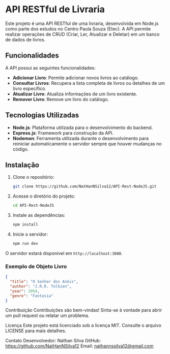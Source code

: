 # API RESTful de Livraria

Este projeto é uma API RESTful de uma livraria, desenvolvida em Node.js como parte dos estudos no Centro Paula Souza (Etec). A API permite realizar operações de CRUD (Criar, Ler, Atualizar e Deletar) em um banco de dados de livros.

## Funcionalidades

A API possui as seguintes funcionalidades:
- **Adicionar Livro**: Permite adicionar novos livros ao catálogo.
- **Consultar Livros**: Recupera a lista completa de livros ou detalhes de um livro específico.
- **Atualizar Livro**: Atualiza informações de um livro existente.
- **Remover Livro**: Remove um livro do catálogo.

## Tecnologias Utilizadas

- **Node.js**: Plataforma utilizada para o desenvolvimento do backend.
- **Express.js**: Framework para construção da API.
- **Nodemon**: Ferramenta utilizada durante o desenvolvimento para reiniciar automaticamente o servidor sempre que houver mudanças no código.

## Instalação

1. Clone o repositório:
    ```bash
    git clone https://github.com/NatHanNSilva12/API-Rest-NodeJS.git
    ```

2. Acesse o diretório do projeto:
    ```bash
    cd API-Rest-NodeJS
    ```

3. Instale as dependências:
    ```bash
    npm install
    ```

4. Inicie o servidor:
    ```bash
    npm run dev
    ```

O servidor estará disponível em `http://localhost:3000`.

### Exemplo de Objeto Livro
```json
{
  "title": "O Senhor dos Anéis",
  "author": "J.R.R. Tolkien",
  "year": 1954,
  "genre": "Fantasia"
}
```

Contribuição
Contribuições são bem-vindas! Sinta-se à vontade para abrir um pull request ou relatar um problema.

Licença
Este projeto está licenciado sob a licença MIT. Consulte o arquivo LICENSE para mais detalhes.

Contato
Desenvolvedor: Nathan Silva
GitHub: https://github.com/NatHanNSilva12
Email: nathannssilva12@gmail.com
